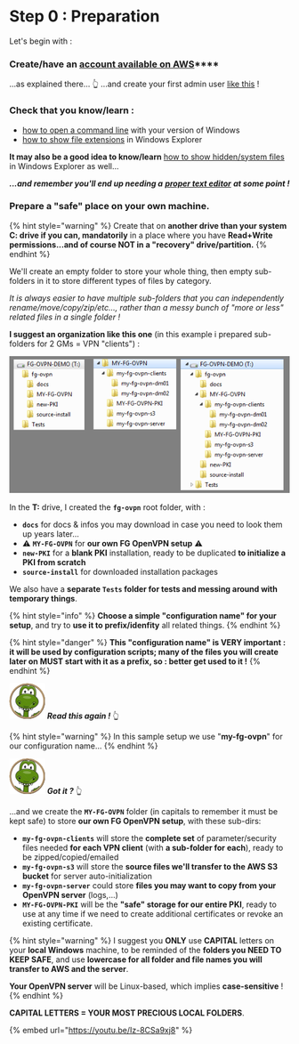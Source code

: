 # Step 0 : Preparation

Let's begin with : 

### **Create/have an** [**account available on AWS**](../proposed-solution/amazon-web-services.md#how-to-create-an-aws-account)\*\*\*\*

...as explained there... 👆 ...and create your first admin user [like this](../appendixes/aws-user-with-api-keys.md) !

### Check that you know/learn :

* [how to open a command line](https://www.digitalcitizen.life/7-ways-launch-command-prompt-windows-7-windows-8) with your version of Windows
* [how to show file extensions](https://www.howtohaven.com/system/show-file-extensions-in-windows-explorer.shtml) in Windows Explorer

**It may also be a good idea to know/learn** [how to show hidden/system files](https://helpx.adobe.com/x-productkb/global/show-hidden-files-folders-extensions.html) in Windows Explorer as well...

_**...and remember you'll end up needing a**_ [_**proper text editor**_](../proposed-solution/tools.md#your-text-editor-of-choice) _**at some point !**_

### **Prepare a "safe" place on your own machine.**

{% hint style="warning" %}
Create that on **another drive than your system C: drive if you can, mandatorily** in a place where you have **Read+Write permissions...and of course NOT in a "recovery" drive/partition.**
{% endhint %}

We'll create an empty folder to store your whole thing, then empty sub-folders in it to store different types of files by category.

_It is always easier to have multiple sub-folders that you can independently rename/move/copy/zip/etc..., rather than a messy bunch of "more or less" related files in a single folder !_

**I suggest an organization like this one** \(in this example i prepared sub-folders for 2 GMs = VPN "clients"\) :

![](../.gitbook/assets/image%20%2864%29.png)

In the **T:** drive, I created the **`fg-ovpn`** root folder, with :

* **`docs`** for docs & infos you may download in case you need to look them up years later...
* ⚠ **`MY-FG-OVPN`** for **our own FG OpenVPN setup** ⚠ 
* **`new-PKI`** for a **blank PKI** installation, ready to be duplicated **to initialize a PKI from scratch**
* **`source-install`** for downloaded installation packages

We also have a **separate `Tests` folder for tests and messing around with temporary things**.

{% hint style="info" %}
**Choose a simple "configuration name" for your setup**, and try to **use it to prefix/idenfity** all related things.
{% endhint %}

{% hint style="danger" %}
**This "configuration name" is VERY important : it will be used by configuration scripts; many of the files you will create later on MUST start with it as a prefix, so : better get used to it !**
{% endhint %}

![](../.gitbook/assets/zeferby_dino_64%20%281%29.png) _**Read this again !**_ 👆 

{% hint style="warning" %}
In this sample setup we use "**my-fg-ovpn**" for our configuration name...
{% endhint %}

![](../.gitbook/assets/zeferby_dino_64%20%281%29.png) _**Got it ?**_ 👆 

...and we create the **`MY-FG-OVPN`** folder \(in capitals to remember it must be kept safe\) to store **our own FG OpenVPN setup**, with these sub-dirs:

* **`my-fg-ovpn-clients`** will store the **complete set** of parameter/security files needed **for each VPN client** \(with **a sub-folder for each**\), ready to be zipped/copied/emailed
* **`my-fg-ovpn-s3`** will store the **source files we'll transfer to the AWS S3 bucket** for server auto-initialization
* **`my-fg-ovpn-server`** could store **files you may want to copy from your OpenVPN server** \(logs,...\)
* **`MY-FG-OVPN-PKI`** will be the **"safe" storage for our entire PKI**, ready to use at any time if we need to create additional certificates or revoke an existing certificate.

{% hint style="warning" %}
I suggest you **ONLY** use **CAPITAL** letters on your **local Windows** machine, to be reminded of the **folders you NEED TO KEEP SAFE**, and use **lowercase for all folder and file names you will transfer to AWS and the server**.

**Your OpenVPN server** will be Linux-based, which implies **case-sensitive** !
{% endhint %}

**CAPITAL LETTERS = YOUR MOST PRECIOUS LOCAL FOLDERS**.

{% embed url="https://youtu.be/Iz-8CSa9xj8" %}



